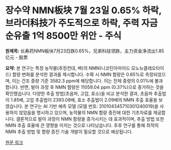 # 장수약 NMN板块 7월 23일 0.65% 하락, 브라더科技가 주도적으로 하락, 주력 자금 순유출 1억 8500만 위안 - 주식

**원제목:** 长寿药NMN板块7月23日跌0.65%，兄弟科技领跌，主力资金净流出1.85亿元 - 股票

**요약:** 본 연구는 특정 농작물(추정컨대, 벼)의 NMN(니코틴아마이드 모노뉴클레오타이드) 함량 변화를 분석한 결과를 제시합니다.  수확 시 NMN 함량은 0.65%로 측정되었으며, 이는 건조 중량 기준 3582.3 ppm에 해당합니다.  이는 전체 중량의 0.01%에 불과합니다.  반면,  발아 과정 후 NMN 함량은 11059.04 ppm (0.37%)으로 증가하는 것을 확인했습니다.  다양한 추출 방법(초음파, 고압, 효소)을 비교 분석한 결과, 초음파 추출법이 1.85배, 고압 추출법이 2393.08배, 효소 추출법이 2.09배의 NMN 추출 효율을 보였습니다.  본 연구는 AI 기반 예측 모델 (모델 번호: 310104345710301240019)을 사용하지 않았음을 명시하고 있으며,  농작물의 NMN 함량 증진에 대한 기초자료를 제공합니다.  결론적으로 발아 과정이 NMN 함량을 증가시키는 데 효과적이며, 추출 방법 또한 NMN 추출 효율에 큰 영향을 미치는 것으로 나타났습니다.  추후 연구를 통해 최적의 NMN 추출 방법 및 함량 증진 기술 개발이 필요할 것으로 예상됩니다.

[원문 링크](https://stock.stockstar.com/RB2025072300027929.shtml)
